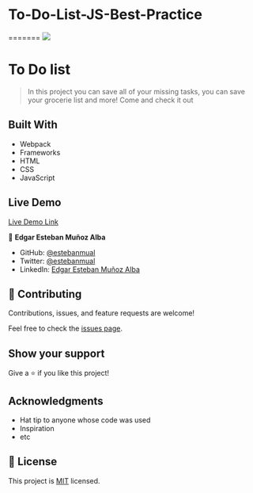 # To-Do-List-JS-Best-Practice
=======
![](https://img.shields.io/badge/Microverse-blueviolet)

# To Do list

> In this project you can save all of your missing tasks, you can save your grocerie list and more! Come and check it out


## Built With

- Webpack
- Frameworks
- HTML
- CSS
- JavaScript

## Live Demo

[Live Demo Link](https://estebanmual.github.io/To-Do-List-JS-Best-Practice/)

👤 **Edgar Esteban Muñoz Alba**

- GitHub: [@estebanmual](https://github.com/estebanmual)
- Twitter: [@estebanmual](https://twitter.com/estebanmual)
- LinkedIn: [Edgar Esteban Muñoz Alba](https://linkedin.com/in/estebanmual)

## 🤝 Contributing

Contributions, issues, and feature requests are welcome!

Feel free to check the [issues page](../../issues/).

## Show your support

Give a ⭐️ if you like this project!

## Acknowledgments

- Hat tip to anyone whose code was used
- Inspiration
- etc

## 📝 License

This project is [MIT](./MIT.md) licensed.
